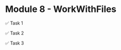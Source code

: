 # Module 8 - WorkWithFiles

:white_check_mark: Task 1

:white_check_mark: Task 2

:white_check_mark: Task 3
